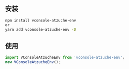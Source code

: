 ## 安装

```bash
npm install vconsole-atzuche-env
or
yarn add vconsole-atzuche-env -D

```

## 使用

```js
import VConsoleAtzucheEnv from 'vconsole-atzuche-env';
new VConsoleAtzucheEnv();
```

